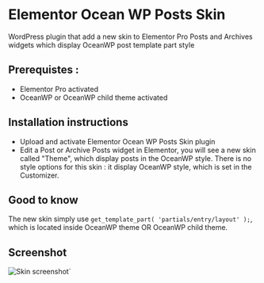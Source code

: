 # Elementor Ocean WP Posts Skin
WordPress plugin that add a new skin to Elementor Pro Posts and Archives widgets which display OceanWP post template part style

## Prerequistes :
- Elementor Pro activated
- OceanWP or OceanWP child theme activated

## Installation instructions
- Upload and activate Elementor Ocean WP Posts Skin plugin
- Edit a Post or Archive Posts widget in Elementor, you will see a new skin called "Theme", which display posts in the OceanWP style.
There is no style options for this skin : it display OceanWP style, which is set in the Customizer.

## Good to know
The new skin simply use `get_template_part( 'partials/entry/layout' );`, which is located inside OceanWP theme OR OceanWP child theme.

## Screenshot

![Skin screenshot](https://mariecomet.fr/wp-content/uploads/2019/08/oceanwp-elementor-skin-posts.png)`
